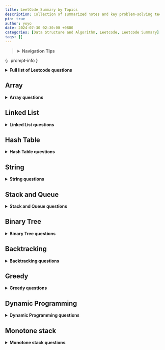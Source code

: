 ```yaml
---
title: LeetCode Summary by Topics
description: Collection of summarized notes and key problem-solving techniques for various LeetCode topics. 
pin: true
author: yoyo
date: 2024-07-30 02:30:00 +0800
categories: [Data Structure and Algorithm, Leetcode, Leetcode Summary]
tags: []
---
```


> <details>
>  <summary><strong>Navigation Tips</strong></summary>
>  <ul>
>    <li>Use the <strong>search feature</strong> in your browser (Ctrl + F or Command + F) to quickly find specific days or topics.> > </li>
>    <li>Bookmark this page for easy access in the future.</li>
>  </ul>
> </details>
{: .prompt-info }

<details>
  <summary><strong>Full list of Leetcode questions</strong></summary>

<table>
  <thead>
    <tr>
      <th>Topic</th>
      <th>Link to the problem sets</th>
    </tr>
  </thead>
  <tbody>
    {% assign topics = "Array,Linked List,Hash Table,String,Stack and Queue,Binary Tree,Backtracking,Greedy,Dynamic Programming,Monotone stack" | split: ',' %}
    
    {% for topic in topics %}
    <tr>
      <td><strong><a href="#{{ topic | downcase | replace: ' ', '-' }}">{{ topic }}</a></strong></td>
      <td>
        {% for post in site.posts %}
          {% if topic == post.categories[-1] %}
            <a href="{{ post.url }}">{{ post.title }}</a> <br>
          {% endif %}
        {% endfor %}
      </td>
    </tr>
    {% endfor %}
  </tbody>
</table>  
</details>



## Array

<details>
  <summary><strong>Array questions</strong></summary>
{% include category-post-scroll.html category="Array" scroll=true %}
</details>

## Linked List

<details>
  <summary><strong>Linked List questions</strong></summary>
{% include category-post-scroll.html category="Linked List" scroll=true %}
</details>

## Hash Table

<details>
  <summary><strong>Hash Table questions</strong></summary>
{% include category-post-scroll.html category="Hash Table" scroll=true %}
</details>

## String

<details>
  <summary><strong>String questions</strong></summary>
{% include category-post-scroll.html category="String" scroll=true %}
</details>

## Stack and Queue

<details>
  <summary><strong>Stack and Queue questions</strong></summary>
{% include category-post-scroll.html category="Stack and Queue" scroll=true %}
</details>

## Binary Tree

<details>
  <summary><strong>Binary Tree questions</strong></summary>
{% include category-post-scroll.html category="Binary Tree" scroll=true %}
</details>

## Backtracking

<details>
  <summary><strong>Backtracking questions</strong></summary>
{% include category-post-scroll.html category="Backtracking" scroll=true %}
</details>

## Greedy

<details>
  <summary><strong>Greedy questions</strong></summary>
{% include category-post-scroll.html category="Greedy" scroll=true %}
</details>

## Dynamic Programming

<details>
  <summary><strong>Dynamic Programming questions</strong></summary>
{% include category-post-scroll.html category="Dynamic Programming" scroll=true %}
</details>

## Monotone stack

<details>
  <summary><strong>Monotone stack questions</strong></summary>
{% include category-post-scroll.html category="Monotone stack" scroll=true %}
</details>
